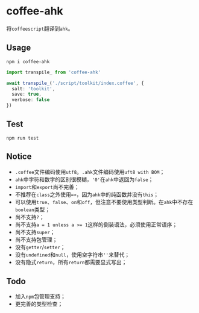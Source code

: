 # coffee-ahk

将`coffeescript`翻译到`ahk`。

## Usage

```shell
npm i coffee-ahk
```

```typescript
import transpile_ from 'coffee-ahk'

await transpile_('./script/toolkit/index.coffee', {
  salt: 'toolkit',
  save: true,
  verbose: false
})
```

## Test

```shell
npm run test
```

## Notice

- `.coffee`文件编码使用`utf8`。`.ahk`文件编码使用`uft8 with BOM`；
- `ahk`中字符和数字的区别很模糊，`'0'`在`ahk`中返回为`false`；
- `import`和`export`尚不完善；
- 不推荐在`class`之外使用`=>`，因为`ahk`中的纯函数并没有`this`；
- 可以使用`true`、`false`、`on`和`off`，但注意不要使用类型判断。在`ahk`中不存在`boolean`类型；
- 尚不支持`?`；
- 尚不支持`a = 1 unless a >= 1`这样的倒装语法，必须使用正常语序；
- 尚不支持`super`；
- 尚不支持包管理；
- 没有`getter`/`setter`；
- 没有`undefined`和`null`，使用空字符串`''`来替代；
- 没有隐式`return`，所有`return`都需要显式写出；

## Todo

- 加入`npm`包管理支持；
- 更完善的类型检查；